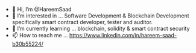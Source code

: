 - 👋 Hi, I’m @HareemSaad
- 👀 I’m interested in ... Software Development & Blockchain Development specifically smart contract developer, tester and auditor.
- 🌱 I’m currently learning ... blockchain, solidity & smart contract security
- 📫 How to reach me ... https://www.linkedin.com/in/hareem-saad-b30b55224/

<!---
HareemSaad/HareemSaad is a ✨ special ✨ repository because its `README.md` (this file) appears on your GitHub profile.
You can click the Preview link to take a look at your changes.
--->
